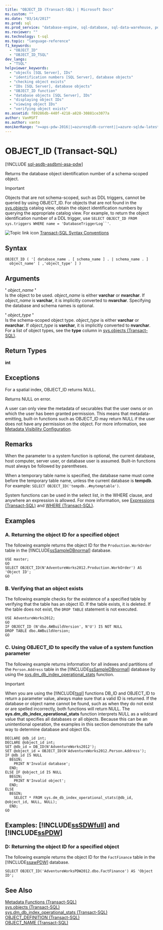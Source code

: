 ```yaml
---
title: "OBJECT_ID (Transact-SQL) | Microsoft Docs"
ms.custom: ""
ms.date: "03/14/2017"
ms.prod: sql
ms.prod_service: "database-engine, sql-database, sql-data-warehouse, pdw"
ms.reviewer: ""
ms.technology: t-sql
ms.topic: "language-reference"
f1_keywords: 
  - "OBJECT_ID"
  - "OBJECT_ID_TSQL"
dev_langs: 
  - "TSQL"
helpviewer_keywords: 
  - "objects [SQL Server], IDs"
  - "identification numbers [SQL Server], database objects"
  - "checking object exists"
  - "IDs [SQL Server], database objects"
  - "OBJECT_ID function"
  - "database objects [SQL Server], IDs"
  - "displaying object IDs"
  - "viewing object IDs"
  - "verifying object exists"
ms.assetid: f89286db-440f-4218-a828-30881ce3077a
author: VanMSFT
ms.author: vanto
monikerRange: ">=aps-pdw-2016||=azuresqldb-current||=azure-sqldw-latest||>=sql-server-2016||=sqlallproducts-allversions||>=sql-server-linux-2017||=azuresqldb-mi-current"
---
```

# OBJECT_ID (Transact-SQL)
[!INCLUDE [sql-asdb-asdbmi-asa-pdw](../../includes/applies-to-version/sql-asdb-asdbmi-asa-pdw.md)]

  Returns the database object identification number of a schema-scoped object.  
  
> [!IMPORTANT]  
>  Objects that are not schema-scoped, such as DDL triggers, cannot be queried by using OBJECT_ID. For objects that are not found in the [sys.objects](../../relational-databases/system-catalog-views/sys-objects-transact-sql.md) catalog view, obtain the object identification numbers by querying the appropriate catalog view. For example, to return the object identification number of a DDL trigger, use `SELECT OBJECT_ID FROM sys.triggers WHERE name = 'DatabaseTriggerLog``'`.  
  
 ![Topic link icon](../../database-engine/configure-windows/media/topic-link.gif "Topic link icon") [Transact-SQL Syntax Conventions](../../t-sql/language-elements/transact-sql-syntax-conventions-transact-sql.md)  
  
## Syntax  
  
```syntaxsql
OBJECT_ID ( '[ database_name . [ schema_name ] . | schema_name . ]   
  object_name' [ ,'object_type' ] )  
```  
  
## Arguments  
 **'** *object_name* **'**  
 Is the object to be used. *object_name* is either **varchar** or **nvarchar**. If *object_name* is **varchar**, it is implicitly converted to **nvarchar**. Specifying the database and schema names is optional.  
  
 **'** *object_type* **'**  
 Is the schema-scoped object type. *object_type* is either **varchar** or **nvarchar**. If *object_type* is **varchar**, it is implicitly converted to **nvarchar**. For a list of object types, see the **type** column in [sys.objects &#40;Transact-SQL&#41;](../../relational-databases/system-catalog-views/sys-objects-transact-sql.md).  
  
## Return Types  
 **int**  
  
## Exceptions  
 For a spatial index, OBJECT_ID returns NULL.  
  
 Returns NULL on error.  
  
 A user can only view the metadata of securables that the user owns or on which the user has been granted permission. This means that metadata-emitting, built-in functions such as OBJECT_ID may return NULL if the user does not have any permission on the object. For more information, see [Metadata Visibility Configuration](../../relational-databases/security/metadata-visibility-configuration.md).  
  
## Remarks  
 When the parameter to a system function is optional, the current database, host computer, server user, or database user is assumed. Built-in functions must always be followed by parentheses.  
  
 When a temporary table name is specified, the database name must come before the temporary table name, unless the current database is **tempdb**. For example: `SELECT OBJECT_ID('tempdb..#mytemptable')`.  
  
 System functions can be used in the select list, in the WHERE clause, and anywhere an expression is allowed. For more information, see [Expressions &#40;Transact-SQL&#41;](../../t-sql/language-elements/expressions-transact-sql.md) and [WHERE &#40;Transact-SQL&#41;](../../t-sql/queries/where-transact-sql.md).  
  
## Examples  
  
### A. Returning the object ID for a specified object  
 The following example returns the object ID for the `Production.WorkOrder` table in the [!INCLUDE[ssSampleDBnormal](../../includes/sssampledbnormal-md.md)] database.  
  
```  
USE master;  
GO  
SELECT OBJECT_ID(N'AdventureWorks2012.Production.WorkOrder') AS 'Object ID';  
GO  
```  
  
### B. Verifying that an object exists  
 The following example checks for the existence of a specified table by verifying that the table has an object ID. If the table exists, it is deleted. If the table does not exist, the `DROP TABLE` statement is not executed.  
  
```  
USE AdventureWorks2012;  
GO  
IF OBJECT_ID (N'dbo.AWBuildVersion', N'U') IS NOT NULL  
DROP TABLE dbo.AWBuildVersion;  
GO  
```  
  
### C. Using OBJECT_ID to specify the value of a system function parameter  
 The following example returns information for all indexes and partitions of the `Person.Address` table in the [!INCLUDE[ssSampleDBnormal](../../includes/sssampledbnormal-md.md)] database by using the [sys.dm_db_index_operational_stats](../../relational-databases/system-dynamic-management-views/sys-dm-db-index-operational-stats-transact-sql.md) function.  
  
> [!IMPORTANT]  
>  When you are using the [!INCLUDE[tsql](../../includes/tsql-md.md)] functions DB_ID and OBJECT_ID to return a parameter value, always make sure that a valid ID is returned. If the database or object name cannot be found, such as when they do not exist or are spelled incorrectly, both functions will return NULL. The **sys.dm_db_index_operational_stats** function interprets NULL as a wildcard value that specifies all databases or all objects. Because this can be an unintentional operation, the examples in this section demonstrate the safe way to determine database and object IDs.  
  
```  
DECLARE @db_id int;  
DECLARE @object_id int;  
SET @db_id = DB_ID(N'AdventureWorks2012');  
SET @object_id = OBJECT_ID(N'AdventureWorks2012.Person.Address');  
IF @db_id IS NULL   
  BEGIN;  
    PRINT N'Invalid database';  
  END;  
ELSE IF @object_id IS NULL  
  BEGIN;  
    PRINT N'Invalid object';  
  END;  
ELSE  
  BEGIN;  
    SELECT * FROM sys.dm_db_index_operational_stats(@db_id, @object_id, NULL, NULL);  
  END;  
GO  
```  
  
## Examples: [!INCLUDE[ssSDWfull](../../includes/sssdwfull-md.md)] and [!INCLUDE[ssPDW](../../includes/sspdw-md.md)]  
  
### D: Returning the object ID for a specified object  
 The following example returns the object ID for the `FactFinance` table in the [!INCLUDE[ssawPDW](../../includes/ssawpdw-md.md)] database.  
  
```  
SELECT OBJECT_ID('AdventureWorksPDW2012.dbo.FactFinance') AS 'Object ID';  
```  
  
## See Also  
 [Metadata Functions &#40;Transact-SQL&#41;](../../t-sql/functions/metadata-functions-transact-sql.md)   
 [sys.objects &#40;Transact-SQL&#41;](../../relational-databases/system-catalog-views/sys-objects-transact-sql.md)   
 [sys.dm_db_index_operational_stats &#40;Transact-SQL&#41;](../../relational-databases/system-dynamic-management-views/sys-dm-db-index-operational-stats-transact-sql.md)   
 [OBJECT_DEFINITION &#40;Transact-SQL&#41;](../../t-sql/functions/object-definition-transact-sql.md)   
 [OBJECT_NAME &#40;Transact-SQL&#41;](../../t-sql/functions/object-name-transact-sql.md)  
  
  


